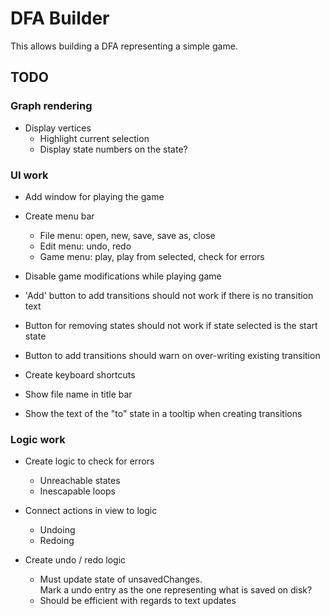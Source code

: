 
DFA Builder
===========

This allows building a DFA representing a simple game.


## TODO

### Graph rendering

+ Display vertices
  + Highlight current selection
  + Display state numbers on the state?
  
### UI work

+ Add window for playing the game

+ Create menu bar
  + File menu: open, new, save, save as, close
  + Edit menu: undo, redo
  + Game menu: play, play from selected, check for errors
  
+ Disable game modifications while playing game  
+ 'Add' button to add transitions should not work if there is no transition text
+ Button for removing states should not work if state selected is the start state
+ Button to add transitions should warn on over-writing existing transition
+ Create keyboard shortcuts
+ Show file name in title bar
+ Show the text of the "to" state in a tooltip when creating transitions

### Logic work

+ Create logic to check for errors
  + Unreachable states
  + Inescapable loops
  
+ Connect actions in view to logic
  + Undoing
  + Redoing

+ Create undo / redo logic
  + Must update state of unsavedChanges.  
	Mark a undo entry as the one representing what is saved on disk?
  + Should be efficient with regards to text updates
  
